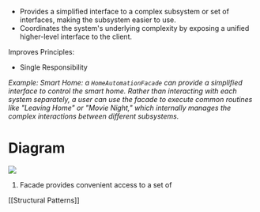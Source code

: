 - Provides a simplified interface to a complex subsystem or set of interfaces, making the subsystem easier to use.
- Coordinates the system's underlying complexity by exposing a unified higher-level interface to the client.

Improves Principles:
- Single Responsibility

*Example: Smart Home: a `HomeAutomationFacade` can provide a simplified interface to control the smart home. Rather than interacting with each system separately, a user can use the facade to execute common routines like "Leaving Home" or "Movie Night," which internally manages the complex interactions between different subsystems.*

# Diagram
![](https://i.imgur.com/RTWZXNR.png)
1. Facade provides convenient access to a set of 

[[Structural Patterns]]